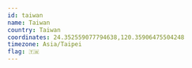 ```yaml
---
id: taiwan
name: Taiwan
country: Taiwan
coordinates: 24.352559077794638,120.35906475504248
timezone: Asia/Taipei
flag: 🇹🇼
---
```

